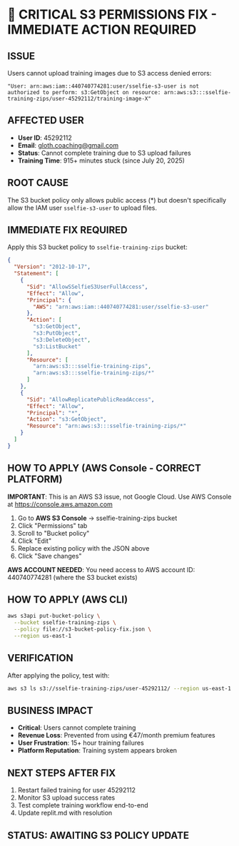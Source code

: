 # 🚨 CRITICAL S3 PERMISSIONS FIX - IMMEDIATE ACTION REQUIRED

## ISSUE
Users cannot upload training images due to S3 access denied errors:
```
"User: arn:aws:iam::440740774281:user/sselfie-s3-user is not authorized to perform: s3:GetObject on resource: arn:aws:s3:::sselfie-training-zips/user-45292112/training-image-X"
```

## AFFECTED USER
- **User ID**: 45292112
- **Email**: gloth.coaching@gmail.com  
- **Status**: Cannot complete training due to S3 upload failures
- **Training Time**: 915+ minutes stuck (since July 20, 2025)

## ROOT CAUSE
The S3 bucket policy only allows public access (*) but doesn't specifically allow the IAM user `sselfie-s3-user` to upload files.

## IMMEDIATE FIX REQUIRED
Apply this S3 bucket policy to `sselfie-training-zips` bucket:

```json
{
  "Version": "2012-10-17",
  "Statement": [
    {
      "Sid": "AllowSSelfieS3UserFullAccess",
      "Effect": "Allow",
      "Principal": {
        "AWS": "arn:aws:iam::440740774281:user/sselfie-s3-user"
      },
      "Action": [
        "s3:GetObject",
        "s3:PutObject", 
        "s3:DeleteObject",
        "s3:ListBucket"
      ],
      "Resource": [
        "arn:aws:s3:::sselfie-training-zips",
        "arn:aws:s3:::sselfie-training-zips/*"
      ]
    },
    {
      "Sid": "AllowReplicatePublicReadAccess",
      "Effect": "Allow", 
      "Principal": "*",
      "Action": "s3:GetObject",
      "Resource": "arn:aws:s3:::sselfie-training-zips/*"
    }
  ]
}
```

## HOW TO APPLY (AWS Console - CORRECT PLATFORM)
**IMPORTANT**: This is an AWS S3 issue, not Google Cloud. Use AWS Console at https://console.aws.amazon.com

1. Go to **AWS S3 Console** → sselfie-training-zips bucket
2. Click "Permissions" tab
3. Scroll to "Bucket policy" 
4. Click "Edit"
5. Replace existing policy with the JSON above
6. Click "Save changes"

**AWS ACCOUNT NEEDED**: You need access to AWS account ID: 440740774281 (where the S3 bucket exists)

## HOW TO APPLY (AWS CLI)
```bash
aws s3api put-bucket-policy \
  --bucket sselfie-training-zips \
  --policy file://s3-bucket-policy-fix.json \
  --region us-east-1
```

## VERIFICATION
After applying the policy, test with:
```bash
aws s3 ls s3://sselfie-training-zips/user-45292112/ --region us-east-1
```

## BUSINESS IMPACT
- **Critical**: Users cannot complete training 
- **Revenue Loss**: Prevented from using €47/month premium features
- **User Frustration**: 15+ hour training failures
- **Platform Reputation**: Training system appears broken

## NEXT STEPS AFTER FIX
1. Restart failed training for user 45292112
2. Monitor S3 upload success rates
3. Test complete training workflow end-to-end
4. Update replit.md with resolution

## STATUS: AWAITING S3 POLICY UPDATE